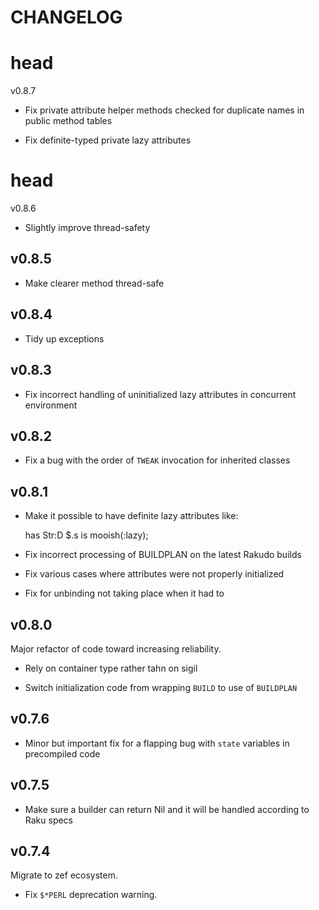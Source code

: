 CHANGELOG
=========



head
====

v0.8.7

  * Fix private attribute helper methods checked for duplicate names in public method tables

  * Fix definite-typed private lazy attributes

head
====

v0.8.6

  * Slightly improve thread-safety

v0.8.5
------

  * Make clearer method thread-safe

v0.8.4
------

  * Tidy up exceptions

v0.8.3
------

  * Fix incorrect handling of uninitialized lazy attributes in concurrent environment

v0.8.2
------

  * Fix a bug with the order of `TWEAK` invocation for inherited classes

v0.8.1
------

  * Make it possible to have definite lazy attributes like:

    has Str:D $.s is mooish(:lazy);

  * Fix incorrect processing of BUILDPLAN on the latest Rakudo builds

  * Fix various cases where attributes were not properly initialized

  * Fix for unbinding not taking place when it had to

v0.8.0
------

Major refactor of code toward increasing reliability.

  * Rely on container type rather tahn on sigil

  * Switch initialization code from wrapping `BUILD` to use of `BUILDPLAN`

v0.7.6
------

  * Minor but important fix for a flapping bug with `state` variables in precompiled code

v0.7.5
------

  * Make sure a builder can return Nil and it will be handled according to Raku specs

v0.7.4
------

Migrate to zef ecosystem.

  * Fix `$*PERL` deprecation warning.

